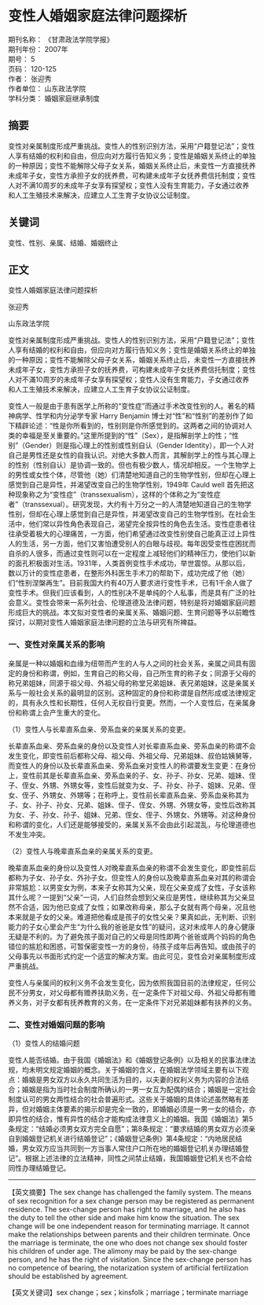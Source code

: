 # 变性人婚姻家庭法律问题探析

期刊名称： 《甘肃政法学院学报》  
期刊年份： 2007年  
期号： 5  
页码： 120-125  
作者： 张迎秀  
作者单位： 山东政法学院  
学科分类： 婚姻家庭继承制度  

## 摘要

变性对亲属制度形成严重挑战。变性人的性别识别方法，采用“户籍登记法”；变性人享有结婚的权利和自由，但应向对方履行告知义务；变性是婚姻关系终止的单独的一种原因；变性不能解除父母子女关系，婚姻关系终止后，未变性一方直接抚养未成年子女，变性方承担子女的抚养费，可构建未成年子女抚养费信托制度；变性人对不满10周岁的未成年子女享有探望权；变性人没有生育能力，子女通过收养和人工生殖技术来解决，应建立人工生育子女协议公证制度。

## 关键词

变性、性别、亲属、结婚、婚姻终止

## 正文

变性人婚姻家庭法律问题探析

张迎秀

山东政法学院

变性对亲属制度形成严重挑战。变性人的性别识别方法，采用“户籍登记法”；变性人享有结婚的权利和自由，但应向对方履行告知义务；变性是婚姻关系终止的单独的一种原因；变性不能解除父母子女关系，婚姻关系终止后，未变性一方直接抚养未成年子女，变性方承担子女的抚养费，可构建未成年子女抚养费信托制度；变性人对不滿10周岁的未成年子女享有探望权；变性人没有生育能力，子女通过收养和人工生殖技术来解决，应建立人工生育子女协议公证制度。

变性人一般是由于患有医学上所称的“变性症”而通过手术改变性别的人。著名的精神病学、性学和内分泌学专家 Harry Benjamin 博士对“性”和“性别”的差别作了如下精辟论述：“性是你所看到的，性别则是你所感觉到的。这两者之间的协调对人类的幸福是至关重要的。”这里所提到的“性”（Sex），是指解剖学上的性；“性别”（Gender）则是指心理上的性别或性别自认（Gender Identity），即一个人对自己是男性还是女性的自我认识。对绝大多数人而言，其解剖学上的性与其心理上的性别（性别自认）是协调一致的。但也有极少数人，情况却相反。一个生物学上的男性或女性个体，尽管他（她）们清楚地知道自己的生物学性别，但却在心理上感觉到自己是异性，并渴望改变自己的生物学性别，1949年 Cauld well 首先把这种现象称之为“变性症”（transsexualism），这样的个体称之为“变性症者”（transsexual）。研究发现，大约有十万分之一的人清楚地知道自己的生物学性别，但却在心理上感觉到自己是异性，并渴望改变自己的生物学性别。在社会生活中，他们常以异性角色表现自己，渴望完全按异性的角色去生活。变性症患者往往承受着极大的心理痛苦，一方面，他们希望通过改变性别使自己能真正过上异性人的生活，另一方面，他们又害怕遭受别人的白眼与歧视。每年因受变性症困扰而自杀的人很多，而通过变性则可以在一定程度上减轻他们的精神压力，使他们以新的面孔积极面对生活。1931年，人类首例变性手术成功，举世震惊。从那以后，数以万计的变性症患者，在整形外科医生手术刀的帮助下，成功完成了他（她）们“性别涅槃再生”。目前我国大约有40万人要求进行变性手术，已有1千余人做了变性手术。但我们应该看到，人的性别决不是单纯的个人私事，而是具有广泛的社会意义。变性会带来一系列社会、伦理道德及法律问题，特别是将对婚姻家庭问题形成巨大的挑战。本文拟对变性者的亲属关系、婚姻问题、生育问题等予以前瞻性探讨，以期对变性人婚姻家庭法律问题的立法与研究有所裨益。

### 一、变性对亲属关系的影响

亲属是一种以婚姻和血缘为纽带而产生的人与人之间的社会关系，亲属之间具有固定的身份和称谓，例如，生育自己的称父母，自己所生育的称子女；同源于父母的称兄弟姐妹，同源于祖父母、外祖父母的称堂兄弟姐妹、表兄弟姐妹，这是亲属关系与一般社会关系的最明显的区别。这种固定的身份和称谓是自然形成或法律规定的，具有永久性和长期性，任何人无权自行变更。然而，一个人变性后，在亲属身份和称谓上会产生重大的变化。

（1）变性人与长辈直系血亲、旁系血亲的亲属关系的变更。

长辈直系血亲、旁系血亲的身份以及变性人对长辈直系血亲、旁系血亲的称谓不会发生变化，即变性前后都称父母、祖父母、外祖父母、兄弟姐妹、叔伯姑姨舅等，而变性人的身份以及长辈直系血亲、旁系血亲对变性人的称谓要发生变更：在身份上，变性前其是长辈直系血亲、旁系血亲的子、女、孙子、孙女、兄弟、姐妹、侄子、侄女、外甥、外甥女等，变性后就变为女、子、孙女、孙子、姐妹、兄弟、侄女、侄子、外甥女、外甥等；在称呼上，变性前长辈直系血亲、旁系血亲称其为子、女、孙子、孙女、兄弟、姐妹、侄子、侄女、外甥、外甥女等，变性后改称其为女、子、孙女、孙子、姐妹、兄弟、侄女、侄子、外甥女、外甥等。对这种身份和称谓的变化，人们还是能够接受的，亲属关系不会由此引起混乱，与伦理道德也不发生冲突。

（2）变性人与晚辈直系血亲的亲属关系的变更。

晚辈直系血亲的身份以及变性人对晚辈直系血亲的称谓不会发生变化，即变性前后都称为子女、孙子女、外孙子女。但变性人的身份以及晚辈直系血亲对其的称谓会非常尴尬：以男变女为例，本来子女称其为父亲，现在父亲变成了女性，子女该称其什么呢？一提到“父亲”一词，人们自然会想到父亲应是男性，继续称其为父亲显然不合适，因为他已变成了女性；如果改称母亲，那么子女就有两个母亲，况且他本来就是子女的父亲。难道把他看成是孩子的女性父亲？果真如此，无判断、识别能力的子女心里会产生“为什么我的爸爸是女性”的疑问，这对未成年人的身心健康无疑是不利的。为了避免孩子面对自己的父母是同性即两个爸爸或两个妈妈的角色错位的尴尬和困惑，可暂保密变性一方的身份，待孩子成年后再告知。或由孩子的父母事先以书面形式约定一个适宜的解决方案。由此可见，变性会对亲属制度形成严重挑战。

变性人与亲属间的权利义务不会发生变化，因为依照我国目前的法律规定，任何公民不分男女，对父母都有赡养扶助义务，在一定条件下对祖父母、外祖父母都有赡养义务，对子女都有抚养教育的义务，在一定条件下对兄弟姐妹都有扶养的义务。

### 二、变性对婚姻问题的影响

（1）变性人的结婚问题

变性人能否结婚。由于我国《婚姻法》和《婚姻登记条例》以及相关的民事法律法规，均未明文规定婚姻的概念。关于婚姻的含义，在婚姻法学领域主要有以下观点：婚姻是男女双方以永久共同生活为目的，以夫妻的权利义务为内容的合法结合；婚姻是指为当时社会制度所确认的一男一女互为配偶的结合；婚姻是一定社会制度认可的男女两性结合的社会普遍形式。这些关于婚姻的具体论述虽然略有差异，但对婚姻主体要素的揭示却是完全一致的，即婚姻必须是一男一女的结合，亦即异性的结合，惟有异性的结合才能构成法律意义上的婚姻。我国《婚姻法》第5条规定：“结婚必须男女双方完全自愿”；第8条规定：“要求结婚的男女双方必须亲自到婚姻登记机关进行结婚登记”；《婚姻登记条例》第4条规定：“内地居民结婚，男女双方应当共同到一方当事人常住户口所在地的婚姻登记机关办理结婚登记”。根据上述法律的立法精神，同性之间禁止结婚，我国婚姻登记机关也不会给同性办理结婚登记。

---

【英文摘要】The sex change has challenged the family system. The means of sex recognition for a sex change person may be registered as permanent residence. The sex-change person has right to marriage, and he also has the duty to tell the other side and make him know the situation. The sex change will be one independent reason for terminating marriage. It cannot make the relationships between parents and their children terminate. Once the marriage is terminate, the one who does not change sex should foster his children of under age. The alimony may be paid by the sex-change person, and he has the right of visitation. Since the sex-change person has no competence of bearing, the notarization system of artificial fertilization should be established by agreement.

【英文关键词】sex change；sex；kinsfolk；marriage；terminate marriage
